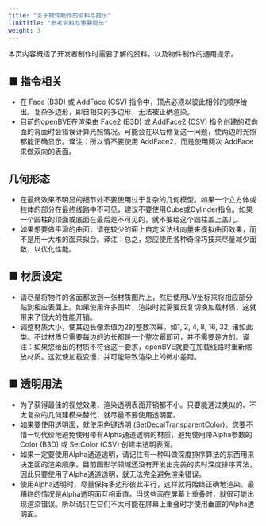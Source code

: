 ```yaml
---
title: "关于物件制作的资料与提示"
linktitle: "参考资料与重要提示"
weight: 3
---
```


本页内容概括了开发者制作时需要了解的资料，以及物件制作的通用提示。

## ■ 指令相关

- 在 Face (B3D) 或 AddFace (CSV) 指令中，顶点必须以彼此相邻的顺序给出。复杂多边形，即自相交的多边形，无法被正确渲染。
- 目前的openBVE在渲染由 Face2 (B3D) 或 AddFace2 (CSV) 指令创建的双向面的背面时会错误计算光照情况。可能会在以后修复这一问题，使两边的光照都能正确显示。译注：所以请不要使用 AddFace2，而是使用两次 AddFace 来做双向的表面。

## 几何形态

- 在最终效果不明显的细节处不要使用过于复杂的几何模型。如果一个立方体或柱体的部分在最终线路中不可见，建议不要使用Cube或Cylinder指令。如果一个圆柱的顶面或底面在最后是不可见的，就不要给这个圆柱盖上盖儿。
- 如果想要做平滑的曲面，请在较少的面上自定义法线向量来模拟曲面效果，而不是用一大堆的面来拟合。译注：总之，您应使用各种奇淫巧技来尽量减少面数，以优化性能。

## ■ 材质设定

- 请尽量将物件的各面都放到一张材质图片上，然后使用UV坐标来将相应部分贴到相应表面上。如果使用许多图片，渲染时就需要反复切换加载材质，这就带来了很大的性能开销。
- 调整材质大小，使其边长像素值为2的整数次幂。如1, 2, 4, 8, 16, 32, 诸如此类。不过材质只需要每边的边长都是一个整次幂即可，并不需要是方的。译注：如果您给出的材质不符合这一要求，openBVE就要在加载线路时重新缩放材质。这就使加载变慢，并可能导致渲染上的微小差距。

## ■ 透明用法

- 为了获得最佳的视觉效果，渲染透明表面开销都不小。只要能通过类似的、不太复杂的几何建模来替代，就尽量不要使用透明面。
- 如果要使用透明面，就使用色键透明 (SetDecalTransparentColor)。您要不惜一切代价地避免使用带有Alpha通道透明的材质，避免使用带Alpha参数的 Color (B3D) 或 SetColor (CSV) 创建半透明表面。
- 如果一定要使用Alpha通道透明，请记住有一种叫做深度排序算法的东西用来决定面的渲染顺序。目前图形学领域还没有开发出完美的实时深度排序算法，因此只要使用了Alpha通道透明，就无法完全避免渲染错误。
- 使用Alpha透明时，尽量保持多边形彼此平行，这样就将始终正确地渲染。最糟糕的情况是Alpha透明面互相垂直。当这些面在屏幕上重叠时，就很可能出现渲染错误。所以请只在它们不太可能在屏幕上重叠时才使用垂直的Alpha透明面。